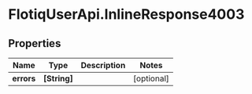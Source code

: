 # FlotiqUserApi.InlineResponse4003

## Properties

Name | Type | Description | Notes
------------ | ------------- | ------------- | -------------
**errors** | **[String]** |  | [optional] 


